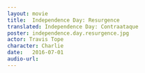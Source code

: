 ```yaml
---
layout: movie
title:  Independence Day: Resurgence
translated: Independence Day: Contraataque
poster: independence.day.resurgence.jpg
actor: Travis Tope
character: Charlie
date:   2016-07-01
audio-url: 
---
```

